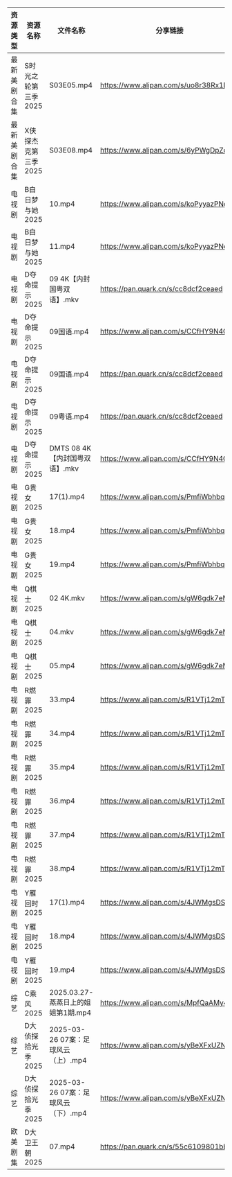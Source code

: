 | 资源类型   | 资源名称         | 文件名称                       | 分享链接                                 | 更新时间                |
| ------ | ------------ | -------------------------- | ------------------------------------ | ------------------- |
| 最新美剧合集 | S时光之轮第三季2025 | S03E05.mp4                 | https://www.alipan.com/s/uo8r38Rx1DQ | 2025-03-27 18:07:27 |
| 最新美剧合集 | X侠探杰克第三季2025 | S03E08.mp4                 | https://www.alipan.com/s/6yPWgDpZc5Z | 2025-03-27 18:07:46 |
| 电视剧    | B白日梦与她2025   | 10.mp4                     | https://www.alipan.com/s/koPyyazPNd1 | 2025-03-27 13:05:14 |
| 电视剧    | B白日梦与她2025   | 11.mp4                     | https://www.alipan.com/s/koPyyazPNd1 | 2025-03-27 13:05:14 |
| 电视剧    | D夺命提示2025    | 09 4K【内封国粤双语】.mkv          | https://pan.quark.cn/s/cc8dcf2ceaed  | 2025-03-27 21:22:28 |
| 电视剧    | D夺命提示2025    | 09国语.mp4                   | https://www.alipan.com/s/CCfHY9N4QyX | 2025-03-27 21:05:38 |
| 电视剧    | D夺命提示2025    | 09国语.mp4                   | https://pan.quark.cn/s/cc8dcf2ceaed  | 2025-03-27 21:22:36 |
| 电视剧    | D夺命提示2025    | 09粤语.mp4                   | https://pan.quark.cn/s/cc8dcf2ceaed  | 2025-03-27 21:22:32 |
| 电视剧    | D夺命提示2025    | DMTS 08 4K【内封国粤双语】.mkv     | https://www.alipan.com/s/CCfHY9N4QyX | 2025-03-27 21:05:38 |
| 电视剧    | G贵女2025      | 17(1).mp4                  | https://www.alipan.com/s/PmfiWbhbqWJ | 2025-03-27 19:05:56 |
| 电视剧    | G贵女2025      | 18.mp4                     | https://www.alipan.com/s/PmfiWbhbqWJ | 2025-03-27 19:05:56 |
| 电视剧    | G贵女2025      | 19.mp4                     | https://www.alipan.com/s/PmfiWbhbqWJ | 2025-03-27 22:05:46 |
| 电视剧    | Q棋士2025      | 02 4K.mkv                  | https://www.alipan.com/s/gW6gdk7eMKN | 2025-03-27 00:06:39 |
| 电视剧    | Q棋士2025      | 04.mkv                     | https://www.alipan.com/s/gW6gdk7eMKN | 2025-03-27 21:06:54 |
| 电视剧    | Q棋士2025      | 05.mp4                     | https://www.alipan.com/s/gW6gdk7eMKN | 2025-03-27 00:06:39 |
| 电视剧    | R燃罪2025      | 33.mp4                     | https://www.alipan.com/s/R1VTj12mT2c | 2025-03-27 19:07:05 |
| 电视剧    | R燃罪2025      | 34.mp4                     | https://www.alipan.com/s/R1VTj12mT2c | 2025-03-27 19:07:05 |
| 电视剧    | R燃罪2025      | 35.mp4                     | https://www.alipan.com/s/R1VTj12mT2c | 2025-03-27 19:07:05 |
| 电视剧    | R燃罪2025      | 36.mp4                     | https://www.alipan.com/s/R1VTj12mT2c | 2025-03-27 19:07:05 |
| 电视剧    | R燃罪2025      | 37.mp4                     | https://www.alipan.com/s/R1VTj12mT2c | 2025-03-27 19:07:05 |
| 电视剧    | R燃罪2025      | 38.mp4                     | https://www.alipan.com/s/R1VTj12mT2c | 2025-03-27 19:07:04 |
| 电视剧    | Y雁回时2025     | 17(1).mp4                  | https://www.alipan.com/s/4JWMgsDShyg | 2025-03-27 19:07:45 |
| 电视剧    | Y雁回时2025     | 18.mp4                     | https://www.alipan.com/s/4JWMgsDShyg | 2025-03-27 19:07:45 |
| 电视剧    | Y雁回时2025     | 19.mp4                     | https://www.alipan.com/s/4JWMgsDShyg | 2025-03-27 22:07:44 |
| 综艺     | C乘风2025      | 2025.03.27-蒸蒸日上的姐姐第1期.mp4  | https://www.alipan.com/s/MpfQaAMy4Ly | 2025-03-27 19:08:12 |
| 综艺     | D大侦探拾光季2025  | 2025-03-26 07案：足球风云（上）.mp4 | https://www.alipan.com/s/yBeXFxUZNbB | 2025-03-27 00:08:07 |
| 综艺     | D大侦探拾光季2025  | 2025-03-26 07案：足球风云（下）.mp4 | https://www.alipan.com/s/yBeXFxUZNbB | 2025-03-27 00:08:06 |
| 欧美剧集   | D大卫王朝2025    | 07.mp4                     | https://pan.quark.cn/s/55c6109801bb  | 2025-03-27 21:22:20 |
